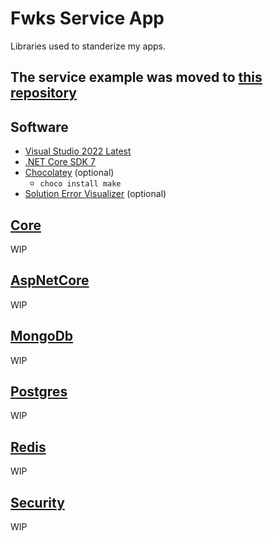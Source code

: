 # Fwks Service App

Libraries used to standerize my apps.

## The service example was moved to [this repository](https://github.com/morilon/fwks-service)

## Software

- [Visual Studio 2022 Latest](https://visualstudio.microsoft.com/)
- [.NET Core SDK 7](https://dotnet.microsoft.com/download/dotnet-core)
- [Chocolatey](https://chocolatey.org/) (optional) 
  - `choco install make`
- [Solution Error Visualizer](https://marketplace.visualstudio.com/items?itemName=VisualStudioPlatformTeam.SolutionErrorVisualizer2022) (optional)

## [Core](./docs/core/README.md)
WIP

## [AspNetCore](./docs/aspnetcore/README.md)
WIP

## [MongoDb](./docs/mongodb/README.md)
WIP

## [Postgres](./docs/postgres/README.md)
WIP

## [Redis](./docs/redis/README.md)
WIP

## [Security](./docs/security/README.md)
WIP